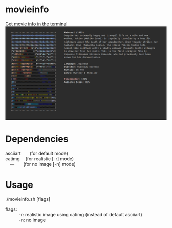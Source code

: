 # movieinfo
Get movie info in the terminal
![Screenshot](screenshot.png)

# Dependencies
asciiart  (for default mode) <br />
catimg  (for realistic [-r] mode) <br />
 —  (for no image [-n] mode)

# Usage
./movieinfo.sh [flags]

flags: <br />
   -r: realistic image using catimg (instead of default asciiart) <br />
   -n: no image
